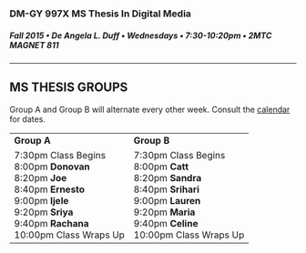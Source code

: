 ### DM-GY 997X MS Thesis In Digital Media
##### Fall 2015 • De Angela L. Duff • Wednesdays • 7:30-10:20pm • 2MTC MAGNET 811 

---

## MS THESIS GROUPS

Group A and Group B will alternate every other week. Consult the <a href="dm997X_ms_thesis_calendar.md">calendar</a> for dates.
<table>
<tr>
    <td><strong>Group A</strong></td>
    <td><strong>Group B</strong></td>
</tr>
<tr>
    <td>
    7:30pm Class Begins<br>
    8:00pm <strong>Donovan</strong><br>
    8:20pm <strong>Joe</strong><br>
    8:40pm <strong>Ernesto</strong><br>
    9:00pm <strong>Ijele</strong><br>
    9:20pm <strong>Sriya</strong><br>
    9:40pm <strong>Rachana</strong><br>
    10:00pm Class Wraps Up
    </td>
    <td>7:30pm Class Begins<br>
    8:00pm <strong>Catt</strong><br>
    8:20pm <strong>Sandra</strong><br>
    8:40pm <strong>Srihari</strong><br>
    9:00pm <strong>Lauren</strong><br>
    9:20pm <strong>Maria</strong><br>
    9:40pm <strong>Celine</strong><br>
    10:00pm Class Wraps Up
    </td>
</tr>
</table>








